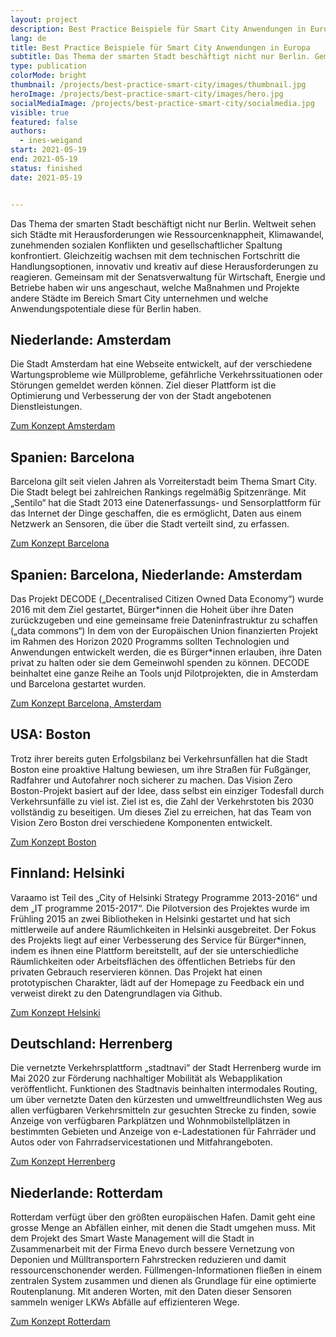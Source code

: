 ```yaml
---
layout: project
description: Best Practice Beispiele für Smart City Anwendungen in Europa
lang: de
title: Best Practice Beispiele für Smart City Anwendungen in Europa
subtitle: Das Thema der smarten Stadt beschäftigt nicht nur Berlin. Gemeinsam mit der Senatsverwaltung für Wirtschaft, Energie und Betriebe haben wir uns angeschaut, welche Maßnahmen und Projekte andere Städte im Bereich Smart City unternehmen und welche Anwendungspotentiale diese für Berlin haben.
type: publication
colorMode: bright
thumbnail: /projects/best-practice-smart-city/images/thumbnail.jpg
heroImage: /projects/best-practice-smart-city/images/hero.jpg
socialMediaImage: /projects/best-practice-smart-city/socialmedia.jpg
visible: true
featured: false
authors:
  - ines-weigand
start: 2021-05-19
end: 2021-05-19
status: finished
date: 2021-05-19


---
```



Das Thema der smarten Stadt beschäftigt nicht nur Berlin. Weltweit sehen sich Städte mit Herausforderungen wie Ressourcenknappheit, Klimawandel, zunehmenden sozialen Konflikten und gesellschaftlicher Spaltung konfrontiert. Gleichzeitig wachsen mit dem technischen Fortschritt die Handlungsoptionen, innovativ und kreativ auf diese Herausforderungen zu reagieren. Gemeinsam mit der Senatsverwaltung für Wirtschaft, Energie und Betriebe haben wir uns angeschaut, welche Maßnahmen und Projekte andere Städte im Bereich Smart City unternehmen und welche Anwendungspotentiale diese für Berlin haben.


## Niederlande: Amsterdam

Die Stadt Amsterdam hat eine Webseite entwickelt, auf der verschiedene Wartungsprobleme wie Müllprobleme, gefährliche Verkehrssituationen oder Störungen gemeldet werden können. Ziel dieser Plattform ist die Optimierung und Verbesserung der von der Stadt angebotenen Dienstleistungen.

[Zum Konzept Amsterdam](/projects/Best-Practice-Smart-City/pdfs/Smart-City-Amsterdam.pdf)

## Spanien: Barcelona

Barcelona gilt seit vielen Jahren als Vorreiterstadt beim Thema Smart City. Die Stadt belegt bei zahlreichen Rankings regelmäßig Spitzenränge. Mit „Sentilo“ hat die Stadt 2013 eine Datenerfassungs- und Sensorplattform für das Internet der Dinge geschaffen, die es ermöglicht, Daten aus einem Netzwerk an Sensoren, die über die Stadt verteilt sind, zu erfassen.

[Zum Konzept Barcelona](/projects/Best-Practice-Smart-City/pdfs/Smart-City-Barcelona.pdf)



## Spanien: Barcelona, Niederlande: Amsterdam

Das Projekt DECODE („Decentralised Citizen Owned Data Economy“) wurde 2016 mit dem Ziel gestartet, Bürger\*innen die Hoheit über ihre Daten zurückzugeben und eine gemeinsame freie Dateninfrastruktur zu schaffen („data commons“) In dem von der Europäischen Union finanzierten Projekt im Rahmen des Horizon 2020 Programms sollten Technologien und Anwendungen entwickelt werden, die es Bürger\*innen erlauben, ihre Daten privat zu halten oder sie dem Gemeinwohl spenden zu können. DECODE beinhaltet eine ganze Reihe an Tools unjd Pilotprojekten, die in Amsterdam und Barcelona gestartet wurden.

[Zum Konzept Barcelona, Amsterdam](/projects/Best-Practice-Smart-City/pdfs/Smart-City-Barcelona-Amsterdam.pdf)

## USA: Boston

Trotz ihrer bereits guten Erfolgsbilanz bei Verkehrsunfällen hat die Stadt Boston eine proaktive Haltung bewiesen, um ihre Straßen für Fußgänger, Radfahrer und Autofahrer noch sicherer zu machen.
Das Vision Zero Boston-Projekt basiert auf der Idee, dass selbst ein einziger Todesfall durch Verkehrsunfälle zu viel ist. Ziel ist es, die Zahl der Verkehrstoten bis 2030 vollständig zu beseitigen. Um dieses Ziel zu erreichen, hat das Team von Vision Zero Boston drei verschiedene Komponenten entwickelt.

[Zum Konzept Boston](/projects/BestPracticeSmartCityEuropa/pdfs/SmartCityBoston%20.pdf)

## Finnland: Helsinki

Varaamo ist Teil des „City of Helsinki Strategy Programme 2013-2016“ und dem „IT programme 2015-2017“. Die Pilotversion des Projektes wurde im Frühling 2015 an zwei Bibliotheken in Helsinki gestartet und hat sich mittlerweile auf andere Räumlichkeiten in Helsinki ausgebreitet. Der Fokus des Projekts liegt auf einer Verbesserung des Service für Bürger\*innen, indem es ihnen eine Plattform bereitstellt, auf der sie unterschiedliche Räumlichkeiten oder Arbeitsflächen des öffentlichen Betriebs für den privaten Gebrauch reservieren können. Das Projekt hat einen prototypischen Charakter, lädt auf der Homepage zu Feedback ein und verweist direkt zu den Datengrundlagen via Github.

[Zum Konzept Helsinki](h/projects/Best-Practice-Smart-City/pdfs/Smart-City-Helsinki.pdf)

## Deutschland: Herrenberg

Die vernetzte Verkehrsplattform „stadtnavi“ der Stadt Herrenberg wurde im Mai 2020 zur Förderung nachhaltiger Mobilität als Webapplikation veröffentlicht. Funktionen des Stadtnavis beinhalten intermodales Routing, um über vernetzte Daten den kürzesten und umweltfreundlichsten Weg aus allen verfügbaren Verkehrsmitteln zur gesuchten Strecke zu finden, sowie Anzeige von verfügbaren Parkplätzen und Wohnmobilstellplätzen in bestimmten Gebieten und Anzeige von e-Ladestationen für Fahrräder und Autos oder von Fahrradservicestationen und Mitfahrangeboten.

[Zum Konzept Herrenberg](/projects/Best-Practice-Smart-City/pdfs/Smart-City-Herrenberg%20.pdf)

## Niederlande: Rotterdam

Rotterdam verfügt über den größten europäischen Hafen. Damit geht eine grosse Menge an Abfällen einher, mit denen die Stadt umgehen muss. Mit dem Projekt des Smart Waste Management will die Stadt in Zusammenarbeit mit der Firma Enevo durch bessere Vernetzung von Deponien und Mülltransportern Fahrstrecken reduzieren und damit ressourcenschonender werden. Füllmengen-Informationen fließen in einem zentralen System zusammen und dienen als Grundlage für eine optimierte Routenplanung. Mit anderen Worten, mit den Daten dieser Sensoren sammeln weniger LKWs Abfälle auf effizienteren Wege.

[Zum Konzept Rotterdam](/projects/Best-Practice-Smart-City/pdfs/Smart-City-Rotterdam.pdf)


